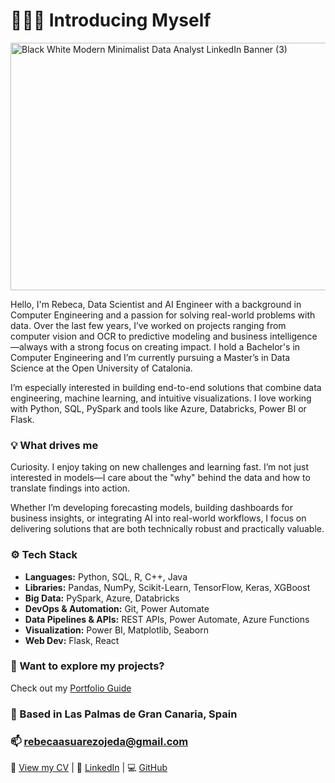 # 🙋🏻‍♀️ Introducing Myself
<img width="1584" height="396" alt="Black   White Modern Minimalist Data Analyst LinkedIn Banner (3)" src="https://github.com/user-attachments/assets/3ac7d2f4-399a-4cd5-bebf-e0b5a629772a" />

Hello, I'm Rebeca, Data Scientist and AI Engineer with a background in Computer Engineering and a passion for solving real-world problems with data. Over the last few years, I’ve worked on projects ranging from computer vision and OCR to predictive modeling and business intelligence—always with a strong focus on creating impact. I hold a Bachelor's in Computer Engineering and I’m currently pursuing a Master’s in Data Science at the Open University of Catalonia. 

I’m especially interested in building end-to-end solutions that combine data engineering, machine learning, and intuitive visualizations. I love working with Python, SQL, PySpark and tools like Azure, Databricks, Power BI or Flask.

### 💡 What drives me

Curiosity. I enjoy taking on new challenges and learning fast. I’m not just interested in models—I care about the "why" behind the data and how to translate findings into action.

Whether I’m developing forecasting models, building dashboards for business insights, or integrating AI into real-world workflows, I focus on delivering solutions that are both technically robust and practically valuable.

### ⚙️ Tech Stack
- **Languages:** Python, SQL, R, C++, Java  
- **Libraries:** Pandas, NumPy, Scikit-Learn, TensorFlow, Keras, XGBoost  
- **Big Data:** PySpark, Azure, Databricks
- **DevOps & Automation:** Git, Power Automate
- **Data Pipelines & APIs:** REST APIs, Power Automate, Azure Functions
- **Visualization:** Power BI, Matplotlib, Seaborn  
- **Web Dev:** Flask, React

### 🧭 Want to explore my projects?

Check out my [Portfolio Guide](https://github.com/RebecaSuarez22/Portfolio-Guide)  


### 📍 Based in Las Palmas de Gran Canaria, Spain  
### 📫 [rebecaasuarezojeda@gmail.com](mailto:rebecaasuarezojeda@gmail.com)
📄 [View my CV](./CV-Rebeca.pdf) | 🔗 [LinkedIn](https://www.linkedin.com/in/rebeca-suarez-22a358245/) | 💻 [GitHub](https://github.com/RebecaSuarez22)


